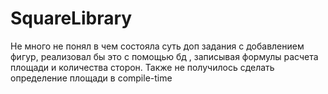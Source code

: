 # SquareLibrary
Не много не понял в чем состояла суть доп задания с добавлением фигур, реализовал бы это с помощью бд , записывая формулы расчета площади и количества сторон.
Также не получилось сделать определение площади в compile-time

